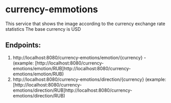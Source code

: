 # currency-emmotions

This service that shows the image according to the currency exchange rate statistics
The base currency is USD

## Endpoints:
1. http://localhost:8080/currency-emotions/emotion/{currency} - (example: [http://localhost:8080/currency-emotions/emotion/RUB]http://localhost:8080/currency-emotions/emotion/RUB)
2. http://localhost:8080/currency-emotions/direction/{currency} (example: [http://localhost:8080/currency-emotions/direction/RUB]http://localhost:8080/currency-emotions/direction/RUB)
